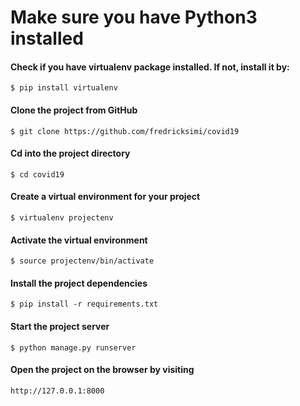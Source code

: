 # Make sure you have Python3 installed


#### Check if you have virtualenv package installed. If not, install it by:
    $ pip install virtualenv

#### Clone the project from GitHub
    $ git clone https://github.com/fredricksimi/covid19
#### Cd into the project directory
    $ cd covid19
#### Create a virtual environment for your project
    $ virtualenv projectenv
#### Activate the virtual environment
    $ source projectenv/bin/activate
#### Install the project dependencies
    $ pip install -r requirements.txt
#### Start the project server
    $ python manage.py runserver
#### Open the project on the browser by visiting
    http://127.0.0.1:8000